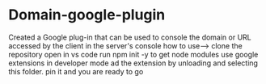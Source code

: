 # Domain-google-plugin
Created a Google plug-in that can be used to console the domain or URL accessed by the client in the server's console 
how to use-->
clone the repository 
open in vs code  run npm init -y  to get node modules 
use google extensions in developer mode 
ad the extension by unloading and selecting this folder.
pin it and you are ready to go
